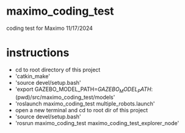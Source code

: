 # maximo_coding_test
coding test for Maximo 11/17/2024

# instructions
- cd to root directory of this project
- 'catkin_make'
- 'source devel/setup.bash'
- 'export GAZEBO_MODEL_PATH=$GAZEBO_MODEL_PATH:$(pwd)/src/maximo_coding_test/models'
- 'roslaunch maximo_coding_test multiple_robots.launch'
- open a new terminal and cd to root dir of this project
- 'source devel/setup.bash'
- 'rosrun maximo_coding_test maximo_coding_test_explorer_node'
